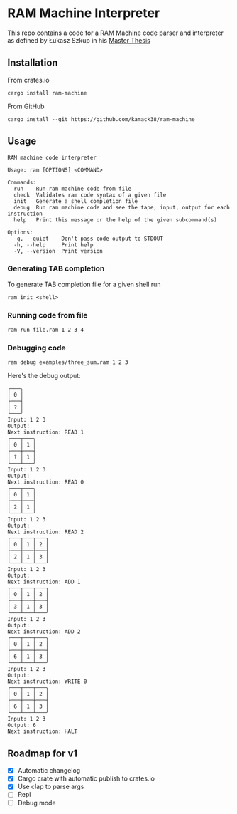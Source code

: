 # RAM Machine Interpreter

This repo contains a code for a RAM Machine code parser and interpreter as defined by Łukasz Szkup in his [Master Thesis](https://www.szkup.com/download/MaszynaRAM.pdf)

## Installation

From crates.io

```
cargo install ram-machine
```

From GitHub

```
cargo install --git https://github.com/kamack38/ram-machine
```

## Usage

```
RAM machine code interpreter

Usage: ram [OPTIONS] <COMMAND>

Commands:
  run    Run ram machine code from file
  check  Validates ram code syntax of a given file
  init   Generate a shell completion file
  debug  Run ram machine code and see the tape, input, output for each instruction
  help   Print this message or the help of the given subcommand(s)

Options:
  -q, --quiet    Don't pass code output to STDOUT
  -h, --help     Print help
  -V, --version  Print version
```

### Generating TAB completion

To generate TAB completion file for a given shell run

```
ram init <shell>
```

### Running code from file

```
ram run file.ram 1 2 3 4
```

### Debugging code

```
ram debug examples/three_sum.ram 1 2 3
```

Here's the debug output:

```
╭───╮
│ 0 │
├───┤
│ ? │
╰───╯
Input: 1 2 3
Output:
Next instruction: READ 1
╭───┬───╮
│ 0 │ 1 │
├───┼───┤
│ ? │ 1 │
╰───┴───╯
Input: 1 2 3
Output:
Next instruction: READ 0
╭───┬───╮
│ 0 │ 1 │
├───┼───┤
│ 2 │ 1 │
╰───┴───╯
Input: 1 2 3
Output:
Next instruction: READ 2
╭───┬───┬───╮
│ 0 │ 1 │ 2 │
├───┼───┼───┤
│ 2 │ 1 │ 3 │
╰───┴───┴───╯
Input: 1 2 3
Output:
Next instruction: ADD 1
╭───┬───┬───╮
│ 0 │ 1 │ 2 │
├───┼───┼───┤
│ 3 │ 1 │ 3 │
╰───┴───┴───╯
Input: 1 2 3
Output:
Next instruction: ADD 2
╭───┬───┬───╮
│ 0 │ 1 │ 2 │
├───┼───┼───┤
│ 6 │ 1 │ 3 │
╰───┴───┴───╯
Input: 1 2 3
Output:
Next instruction: WRITE 0
╭───┬───┬───╮
│ 0 │ 1 │ 2 │
├───┼───┼───┤
│ 6 │ 1 │ 3 │
╰───┴───┴───╯
Input: 1 2 3
Output: 6
Next instruction: HALT
```

## Roadmap for v1

- [x] Automatic changelog
- [x] Cargo crate with automatic publish to crates.io
- [x] Use clap to parse args
- [ ] Repl
- [ ] Debug mode
